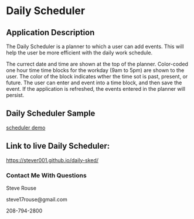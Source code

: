 # Daily Scheduler

## Application Description
The Daily Scheduler is a planner to which a user can add events. This will help the user be more efficient with the daily work schedule.

The currect date and time are shown at the top of the planner.  Color-coded one hour time time blocks for the workday (9am to 5pm) are shown to the user. The color of the block indicates wther the time sot is past, present, or future. The user can enter and event into a time block, and then save the event.  If the application is refreshed, the events entered in the planner will persist.

## Daily Scheduler Sample

[scheduler demo](assets/05-third-party-apis-homework-demo.gif)

## Link to live Daily Scheduler:  
https://stever001.github.io/daily-sked/

### Contact Me With Questions
<p> Steve Rouse </p>
<p> steve17rouse@gmail.com</p>
<p>208-794-2800</p>